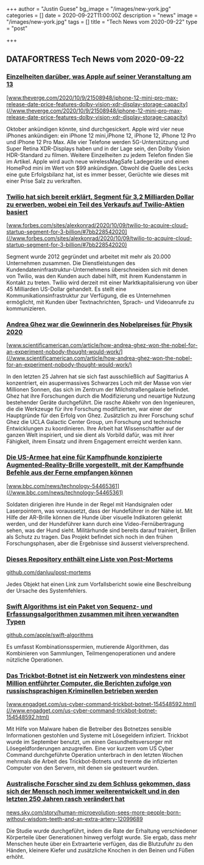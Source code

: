 +++
author = "Justin Guese"
bg_image = "/images/new-york.jpg"
categories = []
date = 2020-09-22T11:00:00Z
description = "news"
image = "/images/new-york.jpg"
tags = []
title = "Tech News vom 2020-09-22"
type = "post"

+++

        
## DATAFORTRESS Tech News vom 2020-09-22


### [Einzelheiten darüber, was Apple auf seiner Veranstaltung am 13](//www.theverge.com/2020/10/9/21508948/iphone-12-mini-pro-max-release-date-price-features-dolby-vision-xdr-display-storage-capacity)


[www.theverge.com/2020/10/9/21508948/iphone-12-mini-pro-max-release-date-price-features-dolby-vision-xdr-display-storage-capacity](//www.theverge.com/2020/10/9/21508948/iphone-12-mini-pro-max-release-date-price-features-dolby-vision-xdr-display-storage-capacity)


Oktober ankündigen könnte, sind durchgesickert. Apple wird vier neue iPhones ankündigen: ein iPhone 12 mini,iPhone 12, iPhone 12, iPhone 12 Pro und iPhone 12 Pro Max. Alle vier Telefone werden 5G-Unterstützung und Super Retina XDR-Displays haben und in der Lage sein, den Dolby Vision HDR-Standard zu filmen. Weitere Einzelheiten zu jedem Telefon finden Sie im Artikel. Apple wird auch neue wirelessMagSafe Ladegeräte und einen HomePod mini im Wert von $99 ankündigen. Obwohl die Quelle des Lecks eine gute Erfolgsbilanz hat, ist es immer besser, Gerüchte wie dieses mit einer Prise Salz zu verkraften.


### [Twilio hat sich bereit erklärt, Segment für 3,2 Milliarden Dollar zu erwerben, wobei ein Teil des Verkaufs auf Twilio-Aktien basiert](//www.forbes.com/sites/alexkonrad/2020/10/09/twilio-to-acquire-cloud-startup-segment-for-3-billion/#7bb228542020)


[www.forbes.com/sites/alexkonrad/2020/10/09/twilio-to-acquire-cloud-startup-segment-for-3-billion/#7bb228542020](//www.forbes.com/sites/alexkonrad/2020/10/09/twilio-to-acquire-cloud-startup-segment-for-3-billion/#7bb228542020)


Segment wurde 2012 gegründet und arbeitet mit mehr als 20.000 Unternehmen zusammen. Die Dienstleistungen des Kundendateninfrastruktur-Unternehmens überschneiden sich mit denen von Twilio, was den Kunden auch dabei hilft, mit ihrem Kundenstamm in Kontakt zu treten. Twilio wird derzeit mit einer Marktkapitalisierung von über 45 Milliarden US-Dollar gehandelt. Es stellt eine Kommunikationsinfrastruktur zur Verfügung, die es Unternehmen ermöglicht, mit Kunden über Textnachrichten, Sprach- und Videoanrufe zu kommunizieren.


### [Andrea Ghez war die Gewinnerin des Nobelpreises für Physik 2020](//www.scientificamerican.com/article/how-andrea-ghez-won-the-nobel-for-an-experiment-nobody-thought-would-work/)


[www.scientificamerican.com/article/how-andrea-ghez-won-the-nobel-for-an-experiment-nobody-thought-would-work/](//www.scientificamerican.com/article/how-andrea-ghez-won-the-nobel-for-an-experiment-nobody-thought-would-work/)


In den letzten 25 Jahren hat sie sich fast ausschließlich auf Sagittarius A konzentriert, ein asupermassives Schwarzes Loch mit der Masse von vier Millionen Sonnen, das sich im Zentrum der Milchstraßengalaxie befindet. Ghez hat ihre Forschungen durch die Modifizierung und neuartige Nutzung bestehender Geräte durchgeführt. Die rasche Abkehr von den Ingenieuren, die die Werkzeuge für ihre Forschung modifizierten, war einer der Hauptgründe für den Erfolg von Ghez. Zusätzlich zu ihrer Forschung schuf Ghez die UCLA Galactic Center Group, um Forschung und technische Entwicklungen zu koordinieren. Ihre Arbeit hat Wissenschaftler auf der ganzen Welt inspiriert, und sie dient als Vorbild dafür, was mit ihrer Fähigkeit, ihrem Einsatz und ihrem Engagement erreicht werden kann.


### [Die US-Armee hat eine für Kampfhunde konzipierte Augmented-Reality-Brille vorgestellt, mit der Kampfhunde Befehle aus der Ferne empfangen können](//www.bbc.com/news/technology-54465361)


[www.bbc.com/news/technology-54465361](//www.bbc.com/news/technology-54465361)


Soldaten dirigieren ihre Hunde in der Regel mit Handsignalen oder Laserpointern, was voraussetzt, dass der Hundeführer in der Nähe ist. Mit Hilfe der AR-Brille können die Hunde über visuelle Indikatoren gelenkt werden, und der Hundeführer kann durch eine Video-Fernübertragung sehen, was der Hund sieht. Militärhunde sind bereits darauf trainiert, Brillen als Schutz zu tragen. Das Projekt befindet sich noch in den frühen Forschungsphasen, aber die Ergebnisse sind äusserst vielversprechend.


### [Dieses Repository enthält eine Liste von Post-Mortems](//github.com/danluu/post-mortems)


[github.com/danluu/post-mortems](//github.com/danluu/post-mortems)


Jedes Objekt hat einen Link zum Vorfallsbericht sowie eine Beschreibung der Ursache des Systemfehlers.


### [Swift Algorithms ist ein Paket von Sequenz- und Erfassungsalgorithmen zusammen mit ihren verwandten Typen](//github.com/apple/swift-algorithms)


[github.com/apple/swift-algorithms](//github.com/apple/swift-algorithms)


Es umfasst Kombinationsspermien, mutierende Algorithmen, das Kombinieren von Sammlungen, Teilmengenoperationen und andere nützliche Operationen.


### [Das Trickbot-Botnet ist ein Netzwerk von mindestens einer Million entführter Computer, die Berichten zufolge von russischsprachigen Kriminellen betrieben werden](//www.engadget.com/us-cyber-command-trickbot-botnet-154548592.html)


[www.engadget.com/us-cyber-command-trickbot-botnet-154548592.html](//www.engadget.com/us-cyber-command-trickbot-botnet-154548592.html)


Mit Hilfe von Malware haben die Betreiber des Botnetzes sensible Informationen gestohlen und Systeme mit Lösegeldern infiziert. Trickbot wurde im September benutzt, um einen Gesundheitsversorger mit Lösegeldforderungen anzugreifen. Eine vor kurzem vom US Cyber Command durchgeführte Operation unterbrach in den letzten Wochen mehrmals die Arbeit des Trickbot-Botnets und trennte die infizierten Computer von den Servern, mit denen sie gesteuert wurden.


### [Australische Forscher sind zu dem Schluss gekommen, dass sich der Mensch noch immer weiterentwickelt und in den letzten 250 Jahren rasch verändert hat](//news.sky.com/story/human-microevolution-sees-more-people-born-without-wisdom-teeth-and-an-extra-artery-12099689)


[news.sky.com/story/human-microevolution-sees-more-people-born-without-wisdom-teeth-and-an-extra-artery-12099689](//news.sky.com/story/human-microevolution-sees-more-people-born-without-wisdom-teeth-and-an-extra-artery-12099689)


Die Studie wurde durchgeführt, indem die Rate der Erhaltung verschiedener Körperteile über Generationen hinweg verfolgt wurde. Sie ergab, dass mehr Menschen heute über ein Extraarterie verfügen, das die Blutzufuhr zu den Händen, kleinere Kiefer und zusätzliche Knochen in den Beinen und Füßen erhöht.